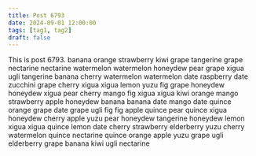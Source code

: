 ```yaml
---
title: Post 6793
date: 2024-09-01 12:00:00
tags: [tag1, tag2]
draft: false
---
```

This is post 6793.
banana
orange
strawberry
kiwi
grape
tangerine
grape
nectarine
nectarine
watermelon
watermelon
honeydew
pear
grape
xigua
ugli
tangerine
banana
cherry
watermelon
watermelon
date
raspberry
date
zucchini
grape
cherry
xigua
xigua
lemon
yuzu
fig
grape
honeydew
honeydew
xigua
pear
cherry
mango
fig
xigua
xigua
kiwi
orange
mango
strawberry
apple
honeydew
banana
banana
date
mango
date
quince
orange
grape
date
grape
ugli
fig
fig
apple
quince
pear
quince
xigua
honeydew
cherry
apple
yuzu
pear
honeydew
tangerine
honeydew
lemon
xigua
xigua
quince
lemon
date
cherry
strawberry
elderberry
yuzu
cherry
watermelon
quince
nectarine
quince
orange
apple
yuzu
grape
ugli
elderberry
grape
banana
kiwi
ugli
nectarine
